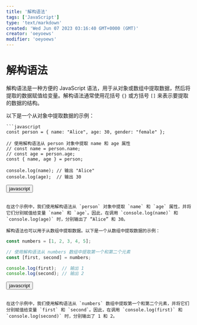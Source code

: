 ```yaml
---
title: '解构语法'
tags: ['JavaScript']
type: 'text/markdown'
created: 'Wed Jun 07 2023 03:16:40 GMT+0000 (GMT)'
creator: 'oeyoews'
modifier: 'oeyoews'
---
```


# 解构语法

解构语法是一种方便的 JavaScript 语法，用于从对象或数组中提取数据，然后将提取的数据赋值给变量。解构语法通常使用花括号 `{}` 或方括号 `[]` 来表示要提取的数据的结构。

以下是一个从对象中提取数据的示例：

```
```javascript
const person = { name: "Alice", age: 30, gender: "female" };

// 使用解构语法从 person 对象中提取 name 和 age 属性
// const name = person.name;
// const age = person.age;
const { name, age } = person;

console.log(name); // 输出 "Alice"
console.log(age);  // 输出 30
```

<button>javascript</button>
```

在这个示例中，我们使用解构语法从 `person` 对象中提取 `name` 和 `age` 属性，并将它们分别赋值给变量 `name` 和 `age`。因此，在调用 `console.log(name)` 和 `console.log(age)` 时，分别输出了 “Alice” 和 30。

解构语法也可以用于从数组中提取数据。以下是一个从数组中提取数据的示例：

```
```javascript
const numbers = [1, 2, 3, 4, 5];

// 使用解构语法从 numbers 数组中提取第一个和第二个元素
const [first, second] = numbers;

console.log(first);  // 输出 1
console.log(second); // 输出 2
```

<button>javascript</button>
```

在这个示例中，我们使用解构语法从 `numbers` 数组中提取第一个和第二个元素，并将它们分别赋值给变量 `first` 和 `second`。因此，在调用 `console.log(first)` 和 `console.log(second)` 时，分别输出了 1 和 2。
